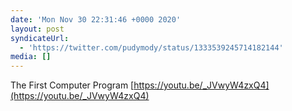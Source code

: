 ```yaml
---
date: 'Mon Nov 30 22:31:46 +0000 2020'
layout: post
syndicateUrl:
  - 'https://twitter.com/pudymody/status/1333539245714182144'
media: []
---
```

The First Computer Program [https://youtu.be/_JVwyW4zxQ4](https://youtu.be/_JVwyW4zxQ4)